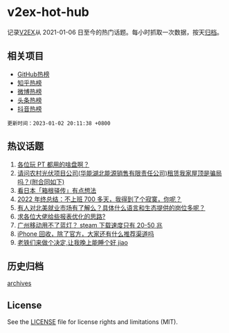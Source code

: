 # v2ex-hot-hub

 记录[V2EX](https://www.v2ex.com/)从 2021-01-06 日至今的热门话题。每小时抓取一次数据，按天[归档](archives)。
 
 ## 相关项目

- [GitHub热榜](https://github.com/snaildev/github-hot-hub)
- [知乎热榜](https://github.com/snaildev/zhihu-hot-hub)
- [微博热榜](https://github.com/snaildev/weibo-hot-hub)
- [头条热榜](https://github.com/snaildev/toutiao-hot-hub)
- [抖音热榜](https://github.com/snaildev/douyin-hot-hub)


 `更新时间：2023-01-02 20:11:38 +0800`

## 热议话题

1. [各位玩 PT 都用的啥盘啊？](https://www.v2ex.com/t/906013)
1. [请问农村光伏项目公司(华能湖北能源销售有限责任公司)租赁我家屋顶是骗局吗？(附合同如下)](https://www.v2ex.com/t/906030)
1. [看日本「箱根驿传」有点想法](https://www.v2ex.com/t/906024)
1. [2022 年终总结：不上班 700 多天，我得到了个寂寞，你呢？](https://www.v2ex.com/t/905969)
1. [有人对北美就业市场有了解么？具体什么语言和生态提供的岗位多呢？](https://www.v2ex.com/t/906022)
1. [求各位大佬给些报表优化的思路?](https://www.v2ex.com/t/906010)
1. [广州移动用不了蓝灯？ steam 下载速度只有 20-50 兆](https://www.v2ex.com/t/906053)
1. [iPhone 回收，除了官方，大家还有什么推荐渠道吗](https://www.v2ex.com/t/906034)
1. [老铁们来做个决定,让我晚上能睡个好 jiao](https://www.v2ex.com/t/905963)

## 历史归档

[archives](archives)

## License

See the [LICENSE](LICENSE) file for license rights and limitations (MIT).
